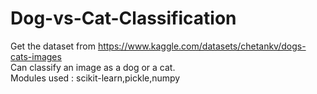 # Dog-vs-Cat-Classification
Get the dataset from https://www.kaggle.com/datasets/chetankv/dogs-cats-images<br/>
Can classify an image as a dog or a cat.<br/>
Modules used : scikit-learn,pickle,numpy
